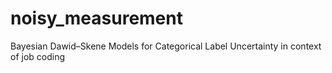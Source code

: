 # noisy_measurement
Bayesian Dawid–Skene Models for Categorical Label Uncertainty in context of job coding
